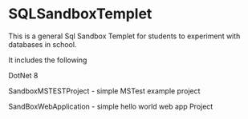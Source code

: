 
# SQLSandboxTemplet
This is a general Sql Sandbox Templet for students to experiment with databases in school.




It includes the following 

DotNet 8 

SandboxMSTESTProject
    - simple MSTest example project

SandBoxWebApplication
    - simple hello world web app Project


